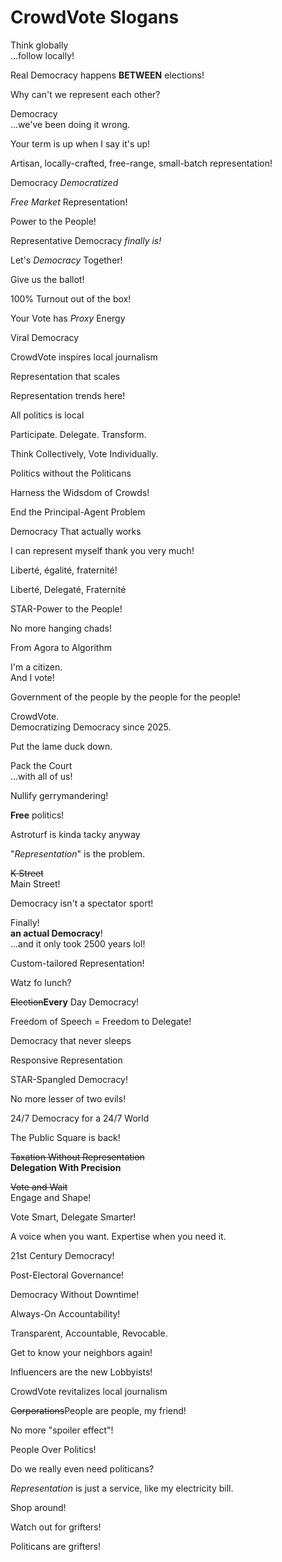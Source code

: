 # CrowdVote Slogans

Think globally<br>...follow locally!

Real Democracy happens **BETWEEN** elections!

Why can't we represent each other?

Democracy<br/>...we've been doing it wrong.

Your term is up when I say it's up!

Artisan, locally-crafted, free-range, small-batch representation!

Democracy *Democratized*

*Free Market* Representation!

Power to the People!

Representative Democracy *finally is!*

Let's *Democracy* Together!

Give us the ballot!

100% Turnout out of the box!

Your Vote has *Proxy* Energy

Viral Democracy

CrowdVote inspires local journalism

Representation that scales

Representation trends here!

All politics is local

Participate. Delegate. Transform.

Think Collectively, Vote Individually.

Politics without the Politicans

Harness the Widsdom of Crowds!

End the Principal-Agent Problem

Democracy That actually works

I can represent myself thank you very much!

Liberté, égalité, fraternité!

Liberté, Delegaté, Fraternité

STAR-Power to the People!

No more hanging chads!

From Agora to Algorithm

I'm a citizen.<br/>And I vote!

Government of the people by the people for the people!

CrowdVote.<br/>Democratizing Democracy since 2025.

Put the lame duck down.

Pack the Court<br/>...with all of us!

Nullify gerrymandering!

**Free** politics!

Astroturf is kinda tacky anyway

"*Representation*" is the problem.

~~K Street~~<br/>Main Street!

Democracy isn't a spectator sport!

Finally!<br/>**an actual Democracy**!<br/>...and it only took 2500 years lol!

Custom-tailored Representation!

Watz fo lunch?

~~Election~~**Every** Day Democracy!

Freedom of Speech = Freedom to Delegate!

Democracy that never sleeps

Responsive Representation

STAR-Spangled Democracy!

No more lesser of two evils!

24/7 Democracy for a 24/7 World

The Public Square is back!

~~Taxation Without Representation~~<br/>**Delegation With Precision**

~~Vote and Wait~~<br/>Engage and Shape!

Vote Smart, Delegate Smarter!

A voice when you want. Expertise when you need it.

21st Century Democracy!

Post-Electoral Governance!

Democracy Without Downtime!

Always-On Accountability!

Transparent, Accountable, Revocable.

Get to know your neighbors again!

Influencers are the new Lobbyists!

CrowdVote revitalizes local journalism

~~Corporations~~People are people, my friend!

No more "spoiler effect"!

People Over Politics!

Do we really even need politicans?

*Representation* is just a service, like my electricity bill.

Shop around!

Watch out for grifters!

Politicans are grifters!